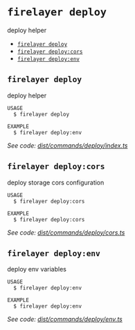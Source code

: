 `firelayer deploy`
==================

deploy helper

* [`firelayer deploy`](#firelayer-deploy)
* [`firelayer deploy:cors`](#firelayer-deploycors)
* [`firelayer deploy:env`](#firelayer-deployenv)

## `firelayer deploy`

deploy helper

```
USAGE
  $ firelayer deploy

EXAMPLE
  $ firelayer deploy:env
```

_See code: [dist/commands/deploy/index.ts](https://github.com/firelayer/firelayer/blob/v1.0.0-alpha.11/dist/commands/deploy/index.ts)_

## `firelayer deploy:cors`

deploy storage cors configuration

```
USAGE
  $ firelayer deploy:cors

EXAMPLE
  $ firelayer deploy:cors
```

_See code: [dist/commands/deploy/cors.ts](https://github.com/firelayer/firelayer/blob/v1.0.0-alpha.11/dist/commands/deploy/cors.ts)_

## `firelayer deploy:env`

deploy env variables

```
USAGE
  $ firelayer deploy:env

EXAMPLE
  $ firelayer deploy:env
```

_See code: [dist/commands/deploy/env.ts](https://github.com/firelayer/firelayer/blob/v1.0.0-alpha.11/dist/commands/deploy/env.ts)_
